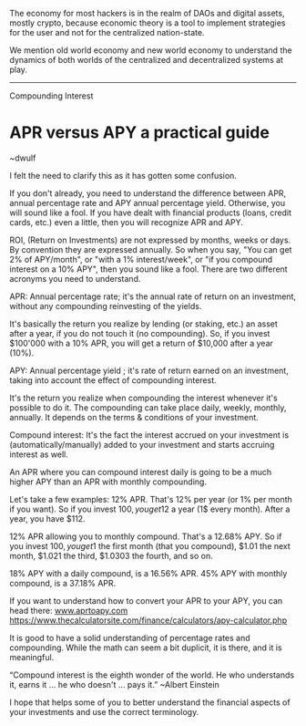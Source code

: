 The economy for most hackers is in the realm of DAOs and digital assets, mostly crypto, because economic theory is a tool to implement strategies for the user and not for the centralized nation-state.

We mention old world economy and new world economy to understand the dynamics of both worlds of the centralized and decentralized systems at play.

---


Compounding Interest

# APR versus APY a practical guide
~dwulf

I felt the need to clarify this as it has gotten some confusion.

If you don't already, you need to understand the difference between APR, annual percentage rate  and APY annual percentage yield. Otherwise,
you will sound like a fool. If you have dealt with financial products (loans, credit cards, etc.)
even a little, then you will recognize APR and APY.

ROI, (Return on Investments) are not expressed by months, weeks or days. By convention they are expressed annually.
So when you say, "You can get 2% of APY/month", or "with a 1% interest/week", or "if you
compound interest on a 10% APY", then you sound like a fool.
There are two different acronyms you need to understand.

APR:
Annual percentage rate; it's the annual rate of return on an investment, without any
compounding reinvesting of the yields.

It's basically the return you realize by lending (or staking, etc.) an asset after a year, if you do
not touch it (no compounding). So, if you invest $100'000 with a 10% APR, you will get a return
of $10,000 after a year (10%).

APY:
Annual percentage yield ; it's rate of return earned on an investment, taking into account the
effect of compounding interest.

It's the return you realize when compounding the interest whenever it's possible to do it. The
compounding can take place daily, weekly, monthly, annually. It depends on the terms &
conditions of your investment.

Compound interest:
It's the fact the interest accrued on your investment is (automatically/manually) added to your investment and starts accruing interest as well.

An APR where you can compound interest daily is going to be a much higher APY than an APR
with monthly compounding.

Let's take a few examples:
12% APR. That's 12% per year (or 1% per month if you want). So if you invest $100, you get
12$ a year (1$ every month). After a year, you have $112.

12% APR allowing you to monthly compound. That's a 12.68% APY. So if you invest $100, you
get 1$ the first month (that you compound), $1.01 the next month, $1.021 the third, $1.0303 the fourth, and so on.

18% APY with a daily compound, is a 16.56% APR.  45% APY with monthly compound, is a 37.18% APR.

If you want to understand how to convert your APR to your APY, you can head there:
www.aprtoapy.com
https://www.thecalculatorsite.com/finance/calculators/apy-calculator.php

It is good to have a solid understanding of percentage rates and compounding. While the math can seem a bit duplicit, it is there, and it is meaningful.

“Compound interest is the eighth wonder of the world. He who understands it, earns it ... he who
doesn't ... pays it.”
~Albert Einstein

I hope that helps some of you to better understand the financial aspects of your investments and use the correct terminology.

